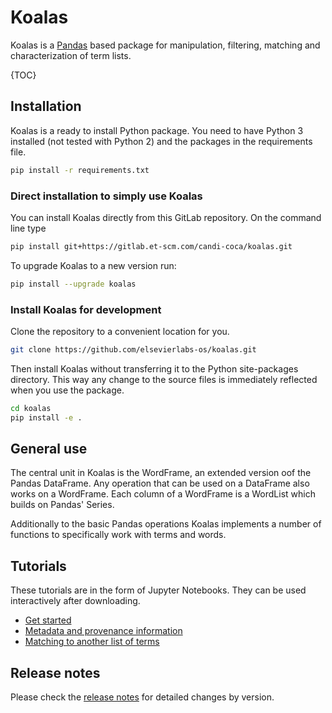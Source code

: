 # Koalas

Koalas is a [Pandas](http://pandas.pydata.org/) based package for manipulation, filtering, matching and characterization of term lists.

{TOC}

## Installation

Koalas is a ready to install Python package. You need to have Python 3 installed (not tested with Python 2) and the packages in the requirements file.

```sh
pip install -r requirements.txt
```

### Direct installation to simply use Koalas

You can install Koalas directly from this GitLab repository. On the command line type

```sh
pip install git+https://gitlab.et-scm.com/candi-coca/koalas.git
```

To upgrade Koalas to a new version run:

```sh
pip install --upgrade koalas
```

### Install Koalas for development

Clone the repository to a convenient location for you.

```sh
git clone https://github.com/elsevierlabs-os/koalas.git
```

Then install Koalas without transferring it to the Python site-packages directory. This way any change to the source files is immediately reflected when you use the package.

```sh
cd koalas
pip install -e .
```

## General use

The central unit in Koalas is the WordFrame, an extended version oof the Pandas DataFrame. Any operation that can be used on a DataFrame also works on a WordFrame. Each column of a WordFrame is a WordList which builds on Pandas' Series.

Additionally to the basic Pandas operations Koalas implements a number of functions to specifically work with terms and words.

## Tutorials

These tutorials are in the form of Jupyter Notebooks. They can be used interactively after downloading.

- [Get started](examples/car-tutorial.ipynb)
- [Metadata and provenance information](examples/metadata-and-provenance.ipynb)
- [Matching to another list of terms](examples/match-labels.ipynb)

## Release notes

Please check the [release notes](CHANGELOG.md) for detailed changes by version.
